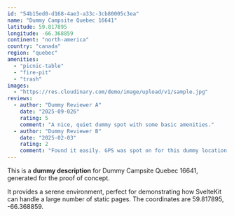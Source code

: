 ```yaml
---
id: "54b15ed0-d168-4ae3-a33c-3cb80005c3ea"
name: "Dummy Campsite Quebec 16641"
latitude: 59.817895
longitude: -66.368859
continent: "north-america"
country: "canada"
region: "quebec"
amenities:
  - "picnic-table"
  - "fire-pit"
  - "trash"
images:
  - "https://res.cloudinary.com/demo/image/upload/v1/sample.jpg"
reviews:
  - author: "Dummy Reviewer A"
    date: "2025-09-026"
    rating: 5
    comment: "A nice, quiet dummy spot with some basic amenities."
  - author: "Dummy Reviewer B"
    date: "2025-02-03"
    rating: 2
    comment: "Found it easily. GPS was spot on for this dummy location."
---
```


This is a **dummy description** for Dummy Campsite Quebec 16641, generated for the proof of concept.

It provides a serene environment, perfect for demonstrating how SvelteKit can handle a large number of static pages. The coordinates are 59.817895, -66.368859.

